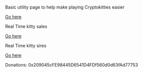 Basic utility page to help make playing Cryptokitties easier

[Go here](/w3.html)

Real Time kitty sales

[Go here](/auctions/auctions.html)


Real Time kitty sires

[Go here](/sires/sires.html)


Donations: 0x209045cFE98445D6541D4FDf560d0d63fAd77753
